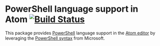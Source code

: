 # PowerShell language support in Atom [![Build Status](https://travis-ci.org/jugglingnutcase/language-powershell.svg?branch=master)](https://travis-ci.org/jugglingnutcase/language-powershell)

This package provides [PowerShell](https://msdn.microsoft.com/en-us/mt173057.aspx) language support in the [Atom editor](https://atom.io) by leveraging the [PowerShell syntax](https://github.com/PowerShell/EditorSyntax) from Microsoft.
